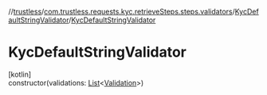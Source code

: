 //[trustless](../../../index.md)/[com.trustless.requests.kyc.retrieveSteps.steps.validators](../index.md)/[KycDefaultStringValidator](index.md)/[KycDefaultStringValidator](-kyc-default-string-validator.md)

# KycDefaultStringValidator

[kotlin]\
constructor(validations: [List](https://kotlinlang.org/api/latest/jvm/stdlib/kotlin.collections/-list/index.html)&lt;[Validation](../../com.trustless.requests.kyc.retrieveSteps/-validation/index.md)&gt;)

